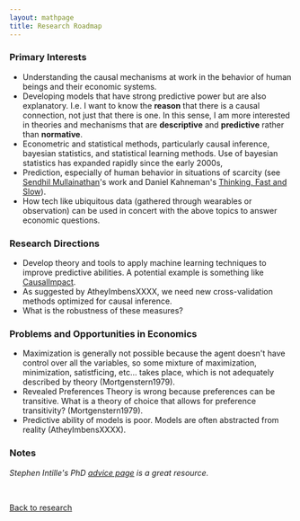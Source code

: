 ```yaml
---
layout: mathpage
title: Research Roadmap
---
```


### Primary Interests
* Understanding the causal mechanisms at work in the behavior of human beings and their economic systems.
* Developing models that have strong predictive power but are also explanatory. I.e. I want to know the **reason** that there is a causal connection, not just that there is one. In this sense, I am more interested in theories and mechanisms that are **descriptive** and **predictive** rather than **normative**.
* Econometric and statistical methods, particularly causal inference, bayesian statistics, and statistical learning methods. Use of bayesian statistics has expanded rapidly since the early 2000s,
* Prediction, especially of human behavior in situations of scarcity (see [Sendhil Mullainathan](http://scholar.harvard.edu/sendhil/home)'s work and Daniel Kahneman's [Thinking, Fast and Slow](https://en.wikipedia.org/wiki/Thinking,_Fast_and_Slow)).
* How tech like ubiquitous data (gathered through wearables or observation) can be used in concert with the above topics to answer economic questions.

### Research Directions

* Develop theory and tools to apply machine learning techniques to improve predictive abilities. A potential example is something like [CausalImpact](https://google.github.io/CausalImpact/).
* As suggested by AtheyImbensXXXX, we need new cross-validation methods optimized for causal inference.
* What is the robustness of these measures?


### Problems and Opportunities in Economics
* Maximization is generally not possible because the agent doesn't have control over all the variables, so some mixture of maximization, minimization, satistficing, etc... takes place, which is not adequately described by theory (Mortgenstern1979).
* Revealed Preferences Theory is wrong because preferences can be transitive. What is a theory of choice that allows for preference transitivity? (Mortgenstern1979).
* Predictive ability of models is poor. Models are often abstracted from reality (AtheyImbensXXXX).

### Notes
<i>Stephen Intille's PhD [advice page](http://www.ccs.neu.edu/home/intille/teaching/advising/tips.htm) is a great resource.</i>

$$~$$

[Back to research](../)

